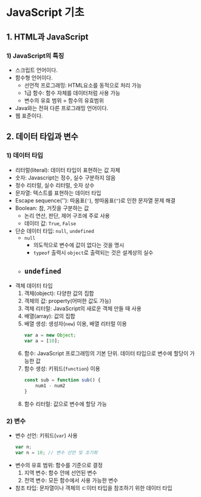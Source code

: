 # JavaScript 기초

## 1. HTML과 JavaScript

### 1) JavaScript의 특징
- 스크립트 언어이다.
- 함수형 언어이다.
    - 선언적 프로그래밍: HTML요소를 동적으로 처리 가능
    - 1급 함수: 함수 자체를 데이터처럼 사용 가능
    - 변수의 유효 범위 = 함수의 유효범위
- Java와는 전혀 다른 프로그래밍 언어이다.
- 웹 표준이다.

## 2. 데이터 타입과 변수

### 1) 데이터 타입
- 리터럴(literal): 데이터 타입이 표현하는 값 자체
- 숫자: Javascript는 정수, 실수 구분하지 않음
- 정수 리터럴, 실수 리터럴, 숫자 상수
- 문자열: 텍스트를 표현하는 데이터 타입
- Escape sequence('\'): 따옴표(`'`), 쌍따옴표(`"`)로 인한 문자열 문제 해결
- Boolean: 참, 거짓을 구분하는 값
    - 논리 연산, 판단, 제어 구조에 주로 사용
    - 데이터 값: `True`, `False`
- 단순 데이터 타입: `null`, `undefined`
    - `null`
        - 의도적으로 변수에 값이 없다는 것을 명시
        - `typeof` 출력시 `object`로 출력되는 것은 설계상의 실수
    - `undefined`
        - 
- 객체 데이터 타입
    1. 객체(object): 다양한 값의 집합
    2. 객체의 값: property(어떠한 값도 가능)
    3. 객체 리터럴: JavaScript의 새로운 객체 만들 때 사용
    4. 배열(array): 값의 집합
    5. 배열 생성: 생성자(`new`) 이용, 배열 리터럴 이용
        ```javascript
        var a = new Object;
        var a = [10];
        ```
    6. 함수: JavaScript 프로그래밍의 기본 단위. 데이터 타입으로 변수에 할당이 가능한 값
    7. 함수 생성: 키워드(`function`) 이용
        ```js
        const sub = function sub() {
            num1 - num2
        }
        ```
    8. 함수 리터럴: 값으로 변수에 할당 가능

### 2) 변수
- 변수 선언: 키워드(`var`) 사용
    ```js
    var n;
    var n = 10; // 변수 선언 및 초기화
    ```
- 변수의 유효 범위: 함수를 기준으로 결정
    1. 지역 변수: 함수 안에 선언된 변수
    2. 전역 변수: 모든 함수에서 사용 가능한 변수
- 참조 타입: 문자열이나 객체의 ㄷ이터 타입을 참조하기 위한 데이터 타입
